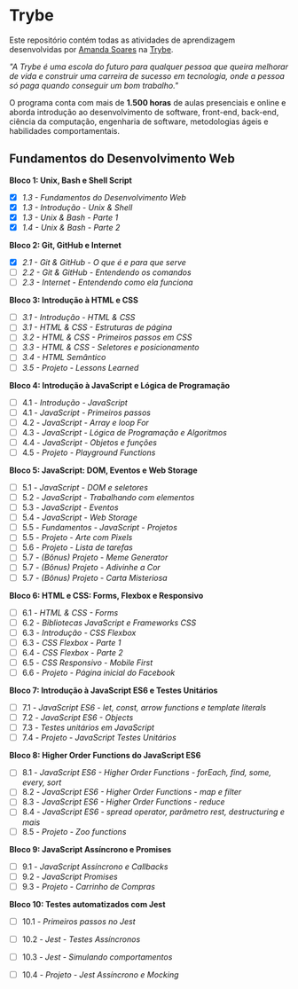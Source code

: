 # Trybe

Este repositório contém todas as atividades de aprendizagem desenvolvidas por [Amanda Soares](https://github.com/amandapccs/) na [Trybe](https://www.betrybe.com/).

*"A Trybe é uma escola do futuro para qualquer pessoa que queira melhorar de vida e construir uma carreira de sucesso em tecnologia, onde a pessoa só paga quando conseguir um bom trabalho."*

O programa conta com mais de **1.500 horas** de aulas presenciais e online e aborda introdução ao desenvolvimento de software, front-end, back-end, ciência da computação, engenharia de software, metodologias ágeis e habilidades comportamentais.

## Fundamentos do Desenvolvimento Web
**Bloco 1: Unix, Bash e Shell Script**
- [x] *1.3 - Fundamentos do Desenvolvimento Web*
- [x]  *1.3 - Introdução - Unix & Shell*
- [x]  *1.3 - Unix & Bash - Parte 1*
- [x]  *1.4 - Unix & Bash - Parte 2*

**Bloco 2: Git, GitHub e Internet**
- [x]  *2.1 - Git & GitHub - O que é e para que serve*
- [ ] *2.2 - Git & GitHub - Entendendo os comandos*
- [ ]  *2.3 - Internet - Entendendo como ela funciona*
 
**Bloco 3: Introdução à HTML e CSS**
- [ ]  *3.1 - Introdução - HTML & CSS*
- [ ]  *3.1 - HTML & CSS - Estruturas de página*
- [ ]  *3.2 - HTML & CSS - Primeiros passos em CSS*
- [ ]  *3.3 - HTML & CSS - Seletores e posicionamento*
- [ ]  *3.4 - HTML Semântico*
- [ ]  *3.5 - Projeto - Lessons Learned*
 
**Bloco 4: Introdução à JavaScript e Lógica de Programação**
- [ ]  4.1 - *Introdução - JavaScript*
- [ ] 4.1 - *JavaScript - Primeiros passos*
- [ ]  4.2 - *JavaScript - Array e loop For*
- [ ]  4.3 - *JavaScript - Lógica de Programação e Algoritmos*
- [ ]  4.4 - *JavaScript - Objetos e funções*
- [ ]  4.5 - *Projeto - Playground Functions*
 
**Bloco 5: JavaScript: DOM, Eventos e Web Storage**
- [ ]  5.1 - *JavaScript - DOM e seletores*
- [ ]  5.2 - *JavaScript - Trabalhando com elementos*
- [ ]  5.3 - *JavaScript - Eventos*
- [ ]  5.4 - *JavaScript - Web Storage*
- [ ]  5.5 - *Fundamentos - JavaScript - Projetos*
- [ ]  5.5 - *Projeto - Arte com Pixels*
- [ ]  5.6 - *Projeto - Lista de tarefas*
- [ ]  5.7 - *(Bônus) Projeto - Meme Generator*
- [ ]  5.7 - *(Bônus) Projeto - Adivinhe a Cor*
- [ ]  5.7 - *(Bônus) Projeto - Carta Misteriosa*
 
**Bloco 6: HTML e CSS: Forms, Flexbox e Responsivo**
- [ ] 6.1 - *HTML & CSS - Forms*
- [ ]  6.2 - *Bibliotecas JavaScript e Frameworks CSS*
- [ ]  6.3 - *Introdução - CSS Flexbox*
- [ ]  6.3 - *CSS Flexbox - Parte 1*
- [ ]  6.4 - *CSS Flexbox - Parte 2*
- [ ]  6.5 - *CSS Responsivo - Mobile First*
- [ ]  6.6 - *Projeto - Página inicial do Facebook*
 
**Bloco 7: Introdução à JavaScript ES6 e Testes Unitários**
- [ ]  7.1 - *JavaScript ES6 - let, const, arrow functions e template literals*
- [ ]  7.2 - *JavaScript ES6 - Objects*
- [ ]  7.3 - *Testes unitários em JavaScript*
- [ ]  7.4 - *Projeto - JavaScript Testes Unitários*
 
**Bloco 8: Higher Order Functions do JavaScript ES6**
- [ ]  8.1 - *JavaScript ES6 - Higher Order Functions - forEach, find, some, every, sort*
- [ ]  8.2 - *JavaScript ES6 - Higher Order Functions - map e filter*
- [ ]  8.3 - *JavaScript ES6 - Higher Order Functions - reduce*
- [ ]  8.4 - *JavaScript ES6 - spread operator, parâmetro rest, destructuring e mais*
- [ ]  8.5 - *Projeto - Zoo functions*
 
**Bloco 9: JavaScript Assíncrono e Promises**
- [ ]  9.1 - *JavaScript Assíncrono e Callbacks*
- [ ]  9.2 - *JavaScript Promises*
- [ ]  9.3 - *Projeto - Carrinho de Compras*
 
**Bloco 10: Testes automatizados com Jest**
- [ ]  10.1 - *Primeiros passos no Jest*
- [ ]  10.2 - *Jest - Testes Assíncronos*
- [ ]  10.3 - *Jest - Simulando comportamentos*
- [ ]  10.4 - *Projeto - Jest Assíncrono e Mocking*

